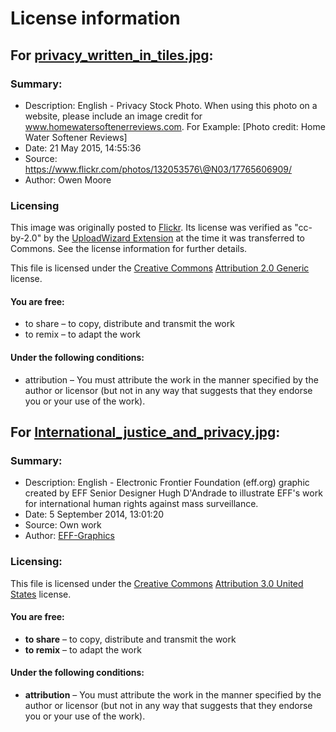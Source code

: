 # License information

## For [privacy_written_in_tiles.jpg](https://commons.wikimedia.org/wiki/File:Privacy_written_in_tiles.jpg): 

### Summary:
* Description: English - Privacy Stock Photo. When using this photo on a website, please include an image credit for www.homewatersoftenerreviews.com. For Example: [Photo credit: Home Water Softener Reviews]
* Date: 21 May 2015, 14:55:36
* Source: https://www.flickr.com/photos/132053576\@N03/17765606909/
* Author: Owen Moore

### Licensing
This image was originally posted to [Flickr](https://en.wikipedia.org/wiki/Flickr). Its license was verified as "cc-by-2.0" by the [UploadWizard Extension](https://www.mediawiki.org/wiki/Extension:UploadWizard) at the time it was transferred to Commons. See the license information for further details.

This file is licensed under the [Creative Commons](https://en.wikipedia.org/wiki/en:Creative_Commons) [Attribution 2.0 Generic](https://creativecommons.org/licenses/by/2.0/deed.en) license.	

#### You are free:
* to share – to copy, distribute and transmit the work
* to remix – to adapt the work

#### Under the following conditions:
* attribution – You must attribute the work in the manner specified by the author or licensor (but not in any way that suggests that they endorse you or your use of the work).

## For [International_justice_and_privacy.jpg](https://commons.wikimedia.org/wiki/File:International_justice_and_privacy.jpg): 

### Summary:
* Description: English - Electronic Frontier Foundation (eff.org) graphic created by EFF Senior Designer Hugh D'Andrade to illustrate EFF's work for international human rights against mass surveillance.
* Date:	5 September 2014, 13:01:20
* Source: Own work
* Author: [EFF-Graphics](https://commons.wikimedia.org/wiki/User:EFF-Graphics)

### Licensing:
This file is licensed under the [Creative Commons](https://en.wikipedia.org/wiki/en:Creative_Commons) [Attribution 3.0 United States](https://creativecommons.org/licenses/by/3.0/us/deed.en) license.

#### You are free:
* **to share** – to copy, distribute and transmit the work
* **to remix** – to adapt the work

#### Under the following conditions:
* **attribution** – You must attribute the work in the manner specified by the author or licensor (but not in any way that suggests that they endorse you or your use of the work).
